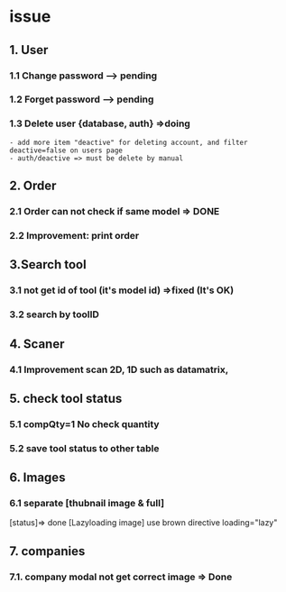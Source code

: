 # issue
## 1. User
### 1.1 Change password --> pending
### 1.2 Forget password --> pending
### 1.3 Delete user {database, auth} =>doing
    - add more item "deactive" for deleting account, and filter deactive=false on users page
    - auth/deactive => must be delete by manual

## 2. Order
### 2.1 Order can not check if same model => DONE
### 2.2 Improvement: print order

## 3.Search tool
### 3.1 not get id of tool (it's model id) =>fixed (It's OK)
### 3.2 search by toolID

## 4. Scaner
### 4.1 Improvement scan 2D, 1D such as datamatrix,

## 5. check tool status
### 5.1 compQty=1 No check quantity
### 5.2 save tool status to other table

## 6. Images
### 6.1 separate [thubnail image & full]
[status]=> done
[Lazyloading image]
use brown directive loading="lazy"

## 7. companies
### 7.1. company modal not get correct image => Done